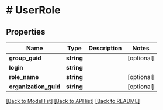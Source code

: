 # # UserRole

## Properties

Name | Type | Description | Notes
------------ | ------------- | ------------- | -------------
**group_guid** | **string** |  | [optional]
**login** | **string** |  |
**role_name** | **string** |  | [optional]
**organization_guid** | **string** |  | [optional]

[[Back to Model list]](../../README.md#models) [[Back to API list]](../../README.md#endpoints) [[Back to README]](../../README.md)

